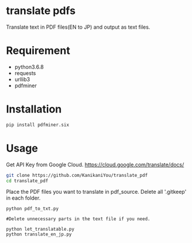 # translate pdfs
Translate text in PDF files(EN to JP) and output as text files.
# Requirement

* python3.6.8
* requests
* urllib3
* pdfminer
 
# Installation
 
```bash
pip install pdfminer.six
```
 
# Usage
 
Get API Key from Google Cloud.
https://cloud.google.com/translate/docs/

```bash
git clone https://github.com/KanikaniYou/translate_pdf
cd translate_pdf
```


Place the PDF files you want to translate in pdf_source.
Delete all '.gitkeep' in each folder.

```
python pdf_to_txt.py

#Delete unnecessary parts in the text file if you need.

python let_translatable.py
python translate_en_jp.py

```
